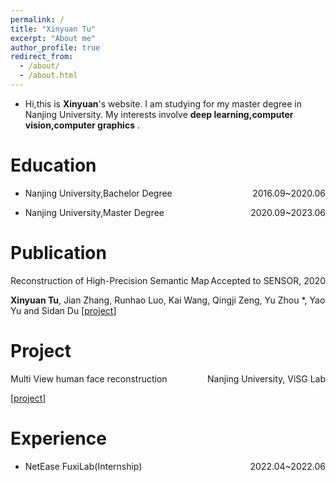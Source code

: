 ```yaml
---
permalink: /
title: "Xinyuan Tu"
excerpt: "About me"
author_profile: true
redirect_from: 
  - /about/
  - /about.html
---
```


- Hi,this is **Xinyuan**'s website. I am studying for my master degree in Nanjing University. My interests involve **deep learning,computer vision,computer graphics** .

Education
======
- <p style="text-align:left;">Nanjing University,Bachelor Degree <span style="float:right;">2016.09~2020.06</span></p>
- <p style="text-align:left;">Nanjing University,Master Degree <span style="float:right;">2020.09~2023.06</span></p>

Publication
======
<p style="text-align:left;">Reconstruction of High-Precision Semantic Map  <span style="float:right;">Accepted to SENSOR, 2020</span></p>

**Xinyuan Tu**, Jian Zhang, Runhao Luo, Kai Wang, Qingji Zeng, Yu Zhou *, Yao Yu and Sidan Du
[<a href="https://txycircle.github.io/files/projects/index_sensors.html">project</a>]

Project
======
<p style="text-align:left;">Multi View human face reconstruction  <span style="float:right;">
Nanjing University, ViSG Lab</span></p>
[<a href="https://txycircle.github.io/files/projects/index_face.html">project</a>]

Experience
======
- <p style="text-align:left;">NetEase FuxiLab(Internship) <span style="float:right;">2022.04~2022.06</span></p>

